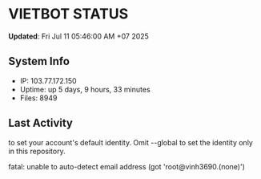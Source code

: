 # VIETBOT STATUS
**Updated**: Fri Jul 11 05:46:00 AM +07 2025

## System Info
- IP: 103.77.172.150
- Uptime: up 5 days, 9 hours, 33 minutes
- Files: 8949

## Last Activity

to set your account's default identity.
Omit --global to set the identity only in this repository.

fatal: unable to auto-detect email address (got 'root@vinh3690.(none)')
